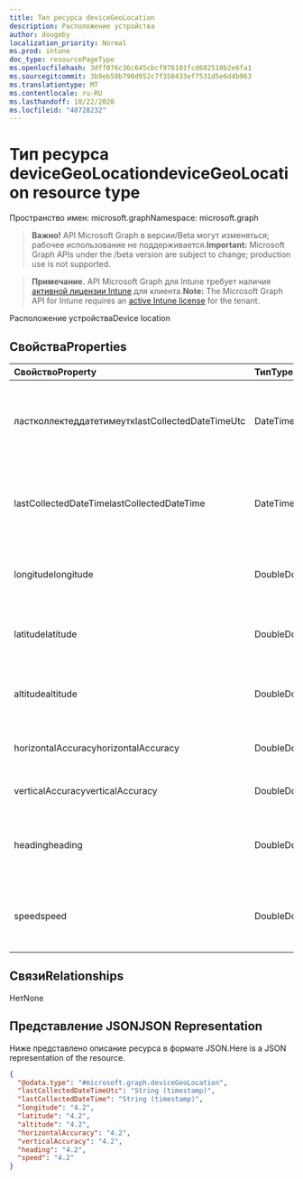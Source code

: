 ```yaml
---
title: Тип ресурса deviceGeoLocation
description: Расположение устройства
author: dougeby
localization_priority: Normal
ms.prod: intune
doc_type: resourcePageType
ms.openlocfilehash: 3dff076c36c645cbcf976101fcd682510b2e6fa1
ms.sourcegitcommit: 3b9eb50b790d952c7f350433ef7531d5e6d4b963
ms.translationtype: MT
ms.contentlocale: ru-RU
ms.lasthandoff: 10/22/2020
ms.locfileid: "48728232"
---
```

# <a name="devicegeolocation-resource-type"></a><span data-ttu-id="27c22-103">Тип ресурса deviceGeoLocation</span><span class="sxs-lookup"><span data-stu-id="27c22-103">deviceGeoLocation resource type</span></span>

<span data-ttu-id="27c22-104">Пространство имен: microsoft.graph</span><span class="sxs-lookup"><span data-stu-id="27c22-104">Namespace: microsoft.graph</span></span>

> <span data-ttu-id="27c22-105">**Важно!** API Microsoft Graph в версии/Beta могут изменяться; рабочее использование не поддерживается.</span><span class="sxs-lookup"><span data-stu-id="27c22-105">**Important:** Microsoft Graph APIs under the /beta version are subject to change; production use is not supported.</span></span>

> <span data-ttu-id="27c22-106">**Примечание.** API Microsoft Graph для Intune требует наличия [активной лицензии Intune](https://go.microsoft.com/fwlink/?linkid=839381) для клиента.</span><span class="sxs-lookup"><span data-stu-id="27c22-106">**Note:** The Microsoft Graph API for Intune requires an [active Intune license](https://go.microsoft.com/fwlink/?linkid=839381) for the tenant.</span></span>

<span data-ttu-id="27c22-107">Расположение устройства</span><span class="sxs-lookup"><span data-stu-id="27c22-107">Device location</span></span>

## <a name="properties"></a><span data-ttu-id="27c22-108">Свойства</span><span class="sxs-lookup"><span data-stu-id="27c22-108">Properties</span></span>
|<span data-ttu-id="27c22-109">Свойство</span><span class="sxs-lookup"><span data-stu-id="27c22-109">Property</span></span>|<span data-ttu-id="27c22-110">Тип</span><span class="sxs-lookup"><span data-stu-id="27c22-110">Type</span></span>|<span data-ttu-id="27c22-111">Описание</span><span class="sxs-lookup"><span data-stu-id="27c22-111">Description</span></span>|
|:---|:---|:---|
|<span data-ttu-id="27c22-112">ластколлектеддатетимеутк</span><span class="sxs-lookup"><span data-stu-id="27c22-112">lastCollectedDateTimeUtc</span></span>|<span data-ttu-id="27c22-113">DateTimeOffset</span><span class="sxs-lookup"><span data-stu-id="27c22-113">DateTimeOffset</span></span>|<span data-ttu-id="27c22-114">Время записи расположения относительно времени UTC</span><span class="sxs-lookup"><span data-stu-id="27c22-114">Time at which location was recorded, relative to UTC</span></span>|
|<span data-ttu-id="27c22-115">lastCollectedDateTime</span><span class="sxs-lookup"><span data-stu-id="27c22-115">lastCollectedDateTime</span></span>|<span data-ttu-id="27c22-116">DateTimeOffset</span><span class="sxs-lookup"><span data-stu-id="27c22-116">DateTimeOffset</span></span>|<span data-ttu-id="27c22-117">Время записи расположения относительно времени UTC</span><span class="sxs-lookup"><span data-stu-id="27c22-117">Time at which location was recorded, relative to UTC</span></span>|
|<span data-ttu-id="27c22-118">longitude</span><span class="sxs-lookup"><span data-stu-id="27c22-118">longitude</span></span>|<span data-ttu-id="27c22-119">Double</span><span class="sxs-lookup"><span data-stu-id="27c22-119">Double</span></span>|<span data-ttu-id="27c22-120">Долгота расположения устройства</span><span class="sxs-lookup"><span data-stu-id="27c22-120">Longitude coordinate of the device's location</span></span>|
|<span data-ttu-id="27c22-121">latitude</span><span class="sxs-lookup"><span data-stu-id="27c22-121">latitude</span></span>|<span data-ttu-id="27c22-122">Double</span><span class="sxs-lookup"><span data-stu-id="27c22-122">Double</span></span>|<span data-ttu-id="27c22-123">Широта расположения устройства</span><span class="sxs-lookup"><span data-stu-id="27c22-123">Latitude coordinate of the device's location</span></span>|
|<span data-ttu-id="27c22-124">altitude</span><span class="sxs-lookup"><span data-stu-id="27c22-124">altitude</span></span>|<span data-ttu-id="27c22-125">Double</span><span class="sxs-lookup"><span data-stu-id="27c22-125">Double</span></span>|<span data-ttu-id="27c22-126">Высота (метров над уровнем моря)</span><span class="sxs-lookup"><span data-stu-id="27c22-126">Altitude, given in meters above sea level</span></span>|
|<span data-ttu-id="27c22-127">horizontalAccuracy</span><span class="sxs-lookup"><span data-stu-id="27c22-127">horizontalAccuracy</span></span>|<span data-ttu-id="27c22-128">Double</span><span class="sxs-lookup"><span data-stu-id="27c22-128">Double</span></span>|<span data-ttu-id="27c22-129">Точность долготы и широты (м)</span><span class="sxs-lookup"><span data-stu-id="27c22-129">Accuracy of longitude and latitude in meters</span></span>|
|<span data-ttu-id="27c22-130">verticalAccuracy</span><span class="sxs-lookup"><span data-stu-id="27c22-130">verticalAccuracy</span></span>|<span data-ttu-id="27c22-131">Double</span><span class="sxs-lookup"><span data-stu-id="27c22-131">Double</span></span>|<span data-ttu-id="27c22-132">Точность высоты (м)</span><span class="sxs-lookup"><span data-stu-id="27c22-132">Accuracy of altitude in meters</span></span>|
|<span data-ttu-id="27c22-133">heading</span><span class="sxs-lookup"><span data-stu-id="27c22-133">heading</span></span>|<span data-ttu-id="27c22-134">Double</span><span class="sxs-lookup"><span data-stu-id="27c22-134">Double</span></span>|<span data-ttu-id="27c22-135">Направление от географического севера (градусов)</span><span class="sxs-lookup"><span data-stu-id="27c22-135">Heading in degrees from true north</span></span>|
|<span data-ttu-id="27c22-136">speed</span><span class="sxs-lookup"><span data-stu-id="27c22-136">speed</span></span>|<span data-ttu-id="27c22-137">Double</span><span class="sxs-lookup"><span data-stu-id="27c22-137">Double</span></span>|<span data-ttu-id="27c22-138">Скорость передвижения устройства (м/с)</span><span class="sxs-lookup"><span data-stu-id="27c22-138">Speed the device is traveling in meters per second</span></span>|

## <a name="relationships"></a><span data-ttu-id="27c22-139">Связи</span><span class="sxs-lookup"><span data-stu-id="27c22-139">Relationships</span></span>
<span data-ttu-id="27c22-140">Нет</span><span class="sxs-lookup"><span data-stu-id="27c22-140">None</span></span>

## <a name="json-representation"></a><span data-ttu-id="27c22-141">Представление JSON</span><span class="sxs-lookup"><span data-stu-id="27c22-141">JSON Representation</span></span>
<span data-ttu-id="27c22-142">Ниже представлено описание ресурса в формате JSON.</span><span class="sxs-lookup"><span data-stu-id="27c22-142">Here is a JSON representation of the resource.</span></span>
<!-- {
  "blockType": "resource",
  "@odata.type": "microsoft.graph.deviceGeoLocation"
}
-->
``` json
{
  "@odata.type": "#microsoft.graph.deviceGeoLocation",
  "lastCollectedDateTimeUtc": "String (timestamp)",
  "lastCollectedDateTime": "String (timestamp)",
  "longitude": "4.2",
  "latitude": "4.2",
  "altitude": "4.2",
  "horizontalAccuracy": "4.2",
  "verticalAccuracy": "4.2",
  "heading": "4.2",
  "speed": "4.2"
}
```





